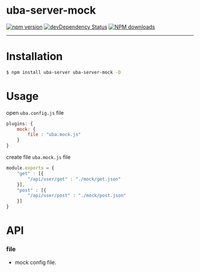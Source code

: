 # uba-server-mock

[![npm version](https://img.shields.io/npm/v/uba-server-mock.svg)](https://www.npmjs.com/package/uba-server-mock)
[![devDependency Status](https://img.shields.io/david/dev/tinper-uba/uba-server-mock.svg)](https://david-dm.org/tinper-uba/uba-server-mock#info=devDependencies)
[![NPM downloads](http://img.shields.io/npm/dm/uba-server-mock.svg?style=flat)](https://npmjs.org/package/uba-server-mock)

---

# Installation

```bash
$ npm install uba-server uba-server-mock -D
```

# Usage

open `uba.config.js` file 
```js
plugins: {
    mock: {
        file : "uba.mock.js"
    }
}
```
create file `uba.mock.js` file
```js
module.exports = {
    "get" : [{
        "/api/user/get" : "./mock/get.json"
    }],
    "post" : [{
        "/api/user/post" : "./mock/post.json"
    }]
}
```
# API

### file
- mock config file.